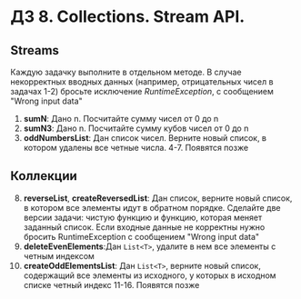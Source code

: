 # ДЗ 8. Collections. Stream API.

## Streams
Каждую задачку выполните в отдельном методе. В случае некорректных вводных данных (например, отрицательных чисел
в задачах 1-2) бросьте исключение _RuntimeException_, с сообщением "Wrong input data"
1. **sumN**: Дано n. Посчитайте сумму чисел от 0 до n
2. **sumN3**: Дано n. Посчитайте сумму кубов чисел от 0 до n
3. **oddNumbersList**: Дан список чисел. Верните новый список, в котором удалены все четные числа.
4-7. Появятся позже

## Коллекции
8. **reverseList**, **createReversedList**: Дан список, верните новый список, в котором все элементы идут в обратном порядке.
    Сделайте две версии задачи: чистую функцию и функцию, которая меняет заданный список.
    Если входные данные не корректны нужно бросить RuntimeException с сообщением
    "Wrong input data"
9. **deleteEvenElements**:Дан `List<T>`, удалите в нем все элементы с четным индексом
10. **createOddElementsList**: Дан `List<T>`, верните новый список, содержащий все элементы из исходного, у которых в исходном списке четный индекс
11-16. Появятся позже
